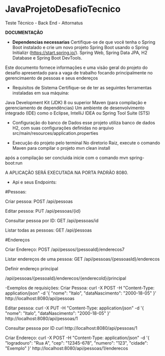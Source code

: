 # JavaProjetoDesafioTecnico
Teste Técnico - Back End - Attornatus


**DOCUMENTAÇÂO**


- **Dependencias necessarias**
Certifique-se de que você tenha o Spring Boot instalado e crie um novo projeto Spring Boot usando o Spring Initializr (https://start.spring.io/).
Spring Web, Spring Data JPA, H2 Database e Spring Boot DevTools.

Este documento fornece informações e uma visão geral do projeto do desafio apresentado para a vaga de trabalho
focando principalmente no gerencimaento de pessoas e seus endereços



- Requisitos de Sistema
Certifique-se de ter as seguintes ferramentas instaladas em sua máquina:

Java Development Kit (JDK) 8 ou superior
Maven (para compilação e gerenciamento de dependências)
Um ambiente de desenvolvimento integrado (IDE) como o Eclipse, IntelliJ IDEA ou Spring Tool Suite (STS)


- Configuração do banco de Dados
esse projeto utiliza banco de dados H2, com suas configurações definidas no arquivo
src/main/resources/application.properties

- Execução do projeto pelo terminal
No diretorio Raiz, execute o comando Maven para compilar o projeto
mvn clean install

após a compilação ser concluida inicie com  o comando
mvn spring-boot:run

A APLICAÇÃO SERÁ EXECUTADA NA PORTA PADRÃO 8080.


- Api e seus Endpoints:

#Pessoas:

Criar pessoa: POST /api/pessoas

Editar pessoa: PUT /api/pessoas/{id}

Consultar pessoa por ID: GET /api/pessoas/id

Listar todas as pessoas: GET /api/ṕessoas

#Endereços

Criar Endereço: POST /api/pessos/{pessoaId}/enderecos7

Listar endereços de uma pessoa: GET /api/pessoas/{pessoasId}/enderecos

Definir endereço principal

/api/pessoas/{pessoaId}/enderecos/{enderecoId}/principal


-Exemplos de requisições: 
Criar Pessoa: 
curl -X POST -H "Content-Type: application/json" -d '{
  "nome": "Italo",
  "dataNascimento": "2000-18-05"
}' http://localhost:8080/api/pessoas


Editar pessoa: 
curl -X PUT -H "Content-Type: application/json" -d '{
  "nome": "Italo",
  "dataNascimento": "2000-18-05"
}' http://localhost:8080/api/pessoas/1



Consultar pessoa por ID
curl http://localhost:8080/api/pessoas/1


Criar Endereço: 
curl -X POST -H "Content-Type: application/json" -d '{
  "logradouro": "Rua A",
  "cep": "12345-678",
  "numero": "123",
  "cidade": "Exemplo"
}' http://localhost:8080/api/pessoas/1/enderecos

